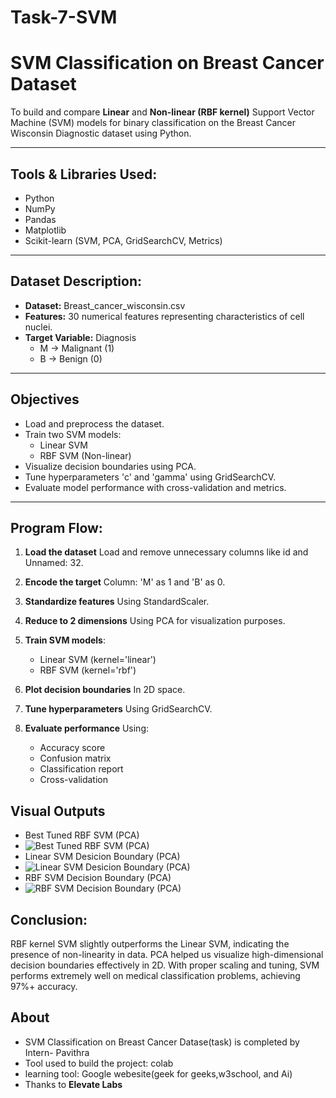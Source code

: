 # Task-7-SVM
# SVM Classification on Breast Cancer Dataset 

To build and compare **Linear** and **Non-linear (RBF kernel)** Support Vector Machine (SVM) models for binary classification on the Breast Cancer Wisconsin Diagnostic dataset using Python.

---

##  Tools & Libraries Used:
- Python
- NumPy
- Pandas
- Matplotlib
- Scikit-learn (SVM, PCA, GridSearchCV, Metrics)

---

##  Dataset Description:
- **Dataset:** Breast_cancer_wisconsin.csv
- **Features:** 30 numerical features representing characteristics of cell nuclei.
- **Target Variable:** Diagnosis
  - M → Malignant (1)
  - B → Benign (0)

---

##  Objectives 
- Load and preprocess the dataset.
- Train two SVM models:
  - Linear SVM
  - RBF SVM (Non-linear)
- Visualize decision boundaries using PCA.
- Tune hyperparameters 'c' and 'gamma' using GridSearchCV.
- Evaluate model performance with cross-validation and metrics.

---

##  Program Flow:

1. **Load the dataset**
   Load and remove unnecessary columns like id and Unnamed: 32.
   
2. **Encode the target**
   Column: 'M' as 1 and 'B' as 0.
   
4. **Standardize features**
   Using StandardScaler.

5. **Reduce to 2 dimensions**
    Using PCA for visualization purposes.
   
6. **Train SVM models**:
   - Linear SVM (kernel='linear')
   - RBF SVM (kernel='rbf')
     
7. **Plot decision boundaries**
   In 2D space.
   
8. **Tune hyperparameters**
   Using GridSearchCV.
   
9. **Evaluate performance**
   Using:
   - Accuracy score
   - Confusion matrix
   - Classification report
   - Cross-validation

## Visual Outputs
- Best Tuned RBF SVM (PCA)
- ![Best Tuned RBF SVM (PCA)](https://github.com/user-attachments/assets/db8705e5-a1c5-4bb6-aa6a-885b1046f441)
- Linear SVM Desicion Boundary (PCA)
- ![Linear SVM Desicion Boundary (PCA)](https://github.com/user-attachments/assets/6eeb1eb8-cf66-45e9-991c-d49c30d8a993)
- RBF SVM Decision Boundary (PCA)
- ![RBF SVM Decision Boundary (PCA)](https://github.com/user-attachments/assets/14fd865e-8f70-42ed-a9a2-e793486c35d5)
     
## Conclusion:
RBF kernel SVM slightly outperforms the Linear SVM, indicating the presence of non-linearity in data.
PCA helped us visualize high-dimensional decision boundaries effectively in 2D.
With proper scaling and tuning, SVM performs extremely well on medical classification problems, achieving 97%+ accuracy.

## About

-  SVM Classification on Breast Cancer Datase(task) is completed by Intern- Pavithra
- Tool used to build the project: colab
- learning tool: Google webesite(geek for geeks,w3school, and Ai)
- Thanks to **Elevate Labs**


